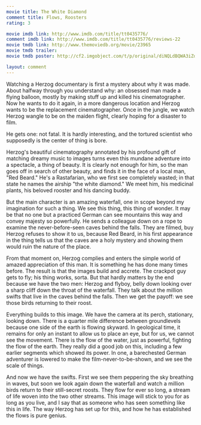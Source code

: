 ```yaml
---
movie title: The White Diamond
comment title: Flows, Roosters
rating: 3

movie imdb link: http://www.imdb.com/title/tt0435776/
comment imdb link: http://www.imdb.com/title/tt0435776/reviews-22
movie tmdb link: http://www.themoviedb.org/movie/23965
movie tmdb trailer: 
movie tmdb poster: http://cf2.imgobject.com/t/p/original/diNQLdBQWA3iZdrp8ihuj1sJR4z.jpg

layout: comment
---
```


Watching a Herzog documentary is first a mystery about why it was made. About halfway through you understand why: an obsessed man made a flying balloon, mostly by making stuff up and killed his cinematographer. Now he wants to do it again, in a more dangerous location and Herzog wants to be the replacement cinematographer. Once in the jungle, we watch Herzog wangle to be on the maiden flight, clearly hoping for a disaster to film. 

He gets one: not fatal. It is hardly interesting, and the tortured scientist who supposedly is the center of thing is bore.

Herzog's beautiful cinematography annotated by his profound gift of matching dreamy music to images turns even this mundane adventure into a spectacle, a thing of beauty. It is clearly not enough for him, so the man goes off in search of other beauty, and finds it in the face of a local man, "Red Beard." He's a Rastafarian, who we first see completely wasted; in that state he names the airship "the white diamond." We meet him, his medicinal plants, his beloved rooster and his dancing buddy. 

But the main character is an amazing waterfall, one in scope beyond my imagination for such a thing. We see this thing, this thing of wonder. It may be that no one but a practiced German can see mountains this way and convey majesty so powerfully. He sends a colleague down on a rope to examine the never-before-seen caves behind the falls. They are filmed, buy Herzog refuses to show it to us, because Red Beard, in his first appearance in the thing tells us that the caves are a holy mystery and showing them would ruin the nature of the place.

From that moment on, Herzog complies and enters the simple world of amazed appreciation of this man. It is something he has done many times before. The result is that the images build and accrete. The crackpot guy gets to fly; his thing works, sorta. But that hardly matters by the end because we have the two men: Herzog and flyboy, belly down looking over a sharp cliff down the throat of the waterfall. They talk about the million swifts that live in the caves behind the falls. Then we get the payoff: we see those birds returning to their roost.

Everything builds to this image. We have the camera at its perch, stationary, looking down. There is a quarter mile difference between groundlevels because one side of the earth is flowing skyward. In geological time, it remains for only an instant to allow us to place an eye, but for us, we cannot see the movement. There is the flow of the water, just as powerful, fighting the flow of the earth. They really did a good job on this, including a few earlier segments which showed its power. In one, a barechested German adventurer is lowered to make the film-never-to-be-shown, and we see the scale of things.

And now we have the swifts. First we see them peppering the sky breathing in waves, but soon we look again down the waterfall and watch a million birds return to their still-secret roosts. They flow for ever so long, a stream of life woven into the two other streams. This image will stick to you for as long as you live, and I say that as someone who has seen something like this in life. The way Herzog has set up for this, and how he has established the flows is pure genius.